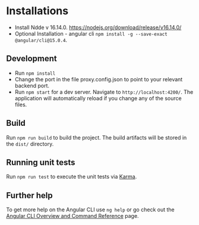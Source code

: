 # Installations

-   Install Ndde v 16.14.0. https://nodejs.org/download/release/v16.14.0/
-   Optional Installation - angular cli `npm install -g --save-exact @angular/cli@15.0.4`.

## Development

-   Run `npm install`
-   Change the port in the file proxy.config.json to point to your relevant backend port.
-   Run `npm start` for a dev server. Navigate to `http://localhost:4200/`. The application will automatically reload if you change any of the source files.

## Build

Run `npm run build` to build the project. The build artifacts will be stored in the `dist/` directory.

## Running unit tests

Run `npm run test` to execute the unit tests via [Karma](https://karma-runner.github.io).

## Further help

To get more help on the Angular CLI use `ng help` or go check out the [Angular CLI Overview and Command Reference](https://angular.io/cli) page.
